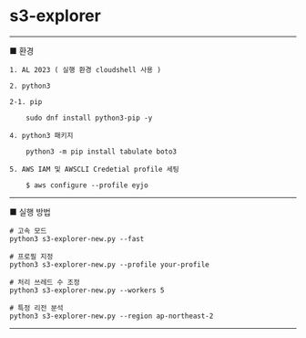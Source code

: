 # s3-explorer

---

■ 환경

	1. AL 2023 ( 실행 환경 cloudshell 사용 )
	
	2. python3
	
	2-1. pip 

```
	sudo dnf install python3-pip -y
```

	4. python3 패키지

```
	python3 -m pip install tabulate boto3
```


	5. AWS IAM 및 AWSCLI Credetial profile 세팅

```
	$ aws configure --profile eyjo
```



---



■ 실행 방법


```
# 고속 모드 
python3 s3-explorer-new.py --fast 

# 프로필 지정 
python3 s3-explorer-new.py --profile your-profile 

# 처리 쓰레드 수 조정 
python3 s3-explorer-new.py --workers 5 

# 특정 리전 분석 
python3 s3-explorer-new.py --region ap-northeast-2
```

---